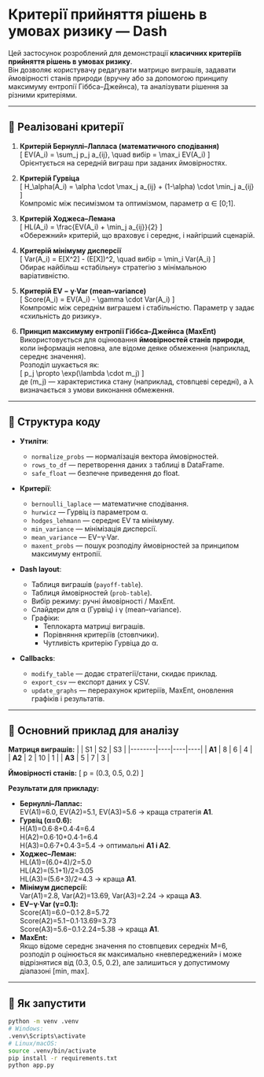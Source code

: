 # Критерії прийняття рішень в умовах ризику — Dash

Цей застосунок розроблений для демонстрації **класичних критеріїв прийняття рішень в умовах ризику**.  
Він дозволяє користувачу редагувати матрицю виграшів, задавати ймовірності станів природи (вручну або за допомогою принципу максимуму ентропії Гіббса–Джейнса), та аналізувати рішення за різними критеріями.

---

## 🔹 Реалізовані критерії

1. **Критерій Бернуллі–Лапласа (математичного сподівання)**  
   \[
   EV(A_i) = \sum_j p_j a_{ij}, \quad вибір = \max_i EV(A_i)
   \]  
   Орієнтується на середній виграш при заданих ймовірностях.

2. **Критерій Гурвіца**  
   \[
   H_\alpha(A_i) = \alpha \cdot \max_j a_{ij} + (1-\alpha) \cdot \min_j a_{ij}
   \]  
   Компроміс між песимізмом та оптимізмом, параметр α ∈ [0;1].

3. **Критерій Ходжеса–Лемана**  
   \[
   HL(A_i) = \frac{EV(A_i) + \min_j a_{ij}}{2}
   \]  
   «Обережний» критерій, що враховує і середнє, і найгірший сценарій.

4. **Критерій мінімуму дисперсії**  
   \[
   Var(A_i) = E[X^2] - (E[X])^2, \quad вибір = \min_i Var(A_i)
   \]  
   Обирає найбільш «стабільну» стратегію з мінімальною варіативністю.

5. **Критерій EV − γ·Var (mean–variance)**  
   \[
   Score(A_i) = EV(A_i) - \gamma \cdot Var(A_i)
   \]  
   Компроміс між середнім виграшем і стабільністю. Параметр γ задає «схильність до ризику».

6. **Принцип максимуму ентропії Гіббса–Джейнса (MaxEnt)**  
   Використовується для оцінювання **ймовірностей станів природи**, коли інформація неповна, але відоме деяке обмеження (наприклад, середнє значення).  
   Розподіл шукається як:  
   \[
   p_j \propto \exp(\lambda \cdot m_j)
   \]  
   де \(m_j\) — характеристика стану (наприклад, стовпцеві середні), а λ визначається з умови виконання обмеження.

---

## 🔹 Структура коду

- **Утиліти**:
  - `normalize_probs` — нормалізація вектора ймовірностей.
  - `rows_to_df` — перетворення даних з таблиці в DataFrame.
  - `safe_float` — безпечне приведення до float.

- **Критерії**:
  - `bernoulli_laplace` — математичне сподівання.
  - `hurwicz` — Гурвіц із параметром α.
  - `hodges_lehmann` — середнє EV та мінімуму.
  - `min_variance` — мінімізація дисперсії.
  - `mean_variance` — EV−γ·Var.
  - `maxent_probs` — пошук розподілу ймовірностей за принципом максимуму ентропії.

- **Dash layout**:
  - Таблиця виграшів (`payoff-table`).
  - Таблиця ймовірностей (`prob-table`).
  - Вибір режиму: ручні ймовірності / MaxEnt.
  - Слайдери для α (Гурвіц) і γ (mean–variance).
  - Графіки:
    - Теплокарта матриці виграшів.
    - Порівняння критеріїв (стовпчики).
    - Чутливість критерію Гурвіца до α.

- **Callbacks**:
  - `modify_table` — додає стратегії/стани, скидає приклад.
  - `export_csv` — експорт даних у CSV.
  - `update_graphs` — перерахунок критеріїв, MaxEnt, оновлення графіків і результатів.

---

## 🔹 Основний приклад для аналізу

**Матриця виграшів:**
|        | S1 | S2 | S3 |
|--------|----|----|----|
| **A1** |  8 |  6 |  4 |
| **A2** |  2 | 10 |  1 |
| **A3** |  5 |  7 |  3 |

**Ймовірності станів:**
\[
p = (0.3, 0.5, 0.2)
\]

**Результати для прикладу:**
- **Бернуллі–Лаплас:**  
  EV(A1)=6.0, EV(A2)=5.1, EV(A3)=5.6 → краща стратегія **A1**.
- **Гурвіц (α=0.6):**  
  H(A1)=0.6·8+0.4·4=6.4  
  H(A2)=0.6·10+0.4·1=6.4  
  H(A3)=0.6·7+0.4·3=5.4 → оптимальні **A1 і A2**.
- **Ходжес–Леман:**  
  HL(A1)=(6.0+4)/2=5.0  
  HL(A2)=(5.1+1)/2=3.05  
  HL(A3)=(5.6+3)/2=4.3 → краща **A1**.
- **Мінімум дисперсії:**  
  Var(A1)=2.8, Var(A2)=13.69, Var(A3)=2.24 → краща **A3**.
- **EV−γ·Var (γ=0.1):**  
  Score(A1)=6.0−0.1·2.8=5.72  
  Score(A2)=5.1−0.1·13.69=3.73  
  Score(A3)=5.6−0.1·2.24=5.38 → краща **A1**.
- **MaxEnt:**  
  Якщо відоме середнє значення по стовпцевих середніх M=6, розподіл p оцінюється як максимально «невпереджений» і може відрізнятися від (0.3, 0.5, 0.2), але залишиться у допустимому діапазоні [min, max].

---

## 🔹 Як запустити

```bash
python -m venv .venv
# Windows:
.venv\Scripts\activate
# Linux/macOS:
source .venv/bin/activate
pip install -r requirements.txt
python app.py
